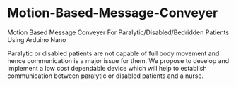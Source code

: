# Motion-Based-Message-Conveyer
Motion Based Message Conveyer For Paralytic/Disabled/Bedridden Patients Using Arduino Nano

Paralytic or disabled patients are not capable of full body movement and hence communication is a major issue for them. We propose to develop and implement a low cost dependable device which will help to establish communication between paralytic or disabled patients and a nurse.
